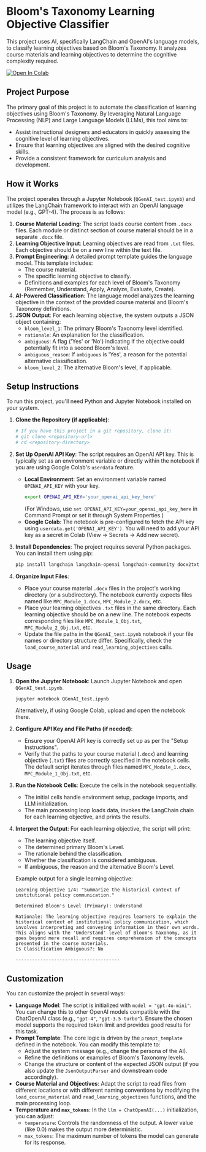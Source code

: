 # Bloom's Taxonomy Learning Objective Classifier

This project uses AI, specifically LangChain and OpenAI's language models, to classify learning objectives based on Bloom's Taxonomy. It analyzes course materials and learning objectives to determine the cognitive complexity required.

[![Open In Colab](https://colab.research.google.com/assets/colab-badge.svg)](https://colab.research.google.com/github/kbandesz/QGenAI/blob/main/QGenAI_test.ipynb)

## Project Purpose

The primary goal of this project is to automate the classification of learning objectives using Bloom's Taxonomy. By leveraging Natural Language Processing (NLP) and Large Language Models (LLMs), this tool aims to:

- Assist instructional designers and educators in quickly assessing the cognitive level of learning objectives.
- Ensure that learning objectives are aligned with the desired cognitive skills.
- Provide a consistent framework for curriculum analysis and development.

## How it Works

The project operates through a Jupyter Notebook (`QGenAI_test.ipynb`) and utilizes the LangChain framework to interact with an OpenAI language model (e.g., GPT-4). The process is as follows:

1.  **Course Material Loading**: The script loads course content from `.docx` files. Each module or distinct section of course material should be in a separate `.docx` file.
2.  **Learning Objective Input**: Learning objectives are read from `.txt` files. Each objective should be on a new line within the text file.
3.  **Prompt Engineering**: A detailed prompt template guides the language model. This template includes:
    *   The course material.
    *   The specific learning objective to classify.
    *   Definitions and examples for each level of Bloom's Taxonomy (Remember, Understand, Apply, Analyze, Evaluate, Create).
4.  **AI-Powered Classification**: The language model analyzes the learning objective in the context of the provided course material and Bloom's Taxonomy definitions.
5.  **JSON Output**: For each learning objective, the system outputs a JSON object containing:
    *   `bloom_level_1`: The primary Bloom's Taxonomy level identified.
    *   `rationale`: An explanation for the classification.
    *   `ambiguous`: A flag ('Yes' or 'No') indicating if the objective could potentially fit into a second Bloom's level.
    *   `ambiguous_reason`: If `ambiguous` is 'Yes', a reason for the potential alternative classification.
    *   `bloom_level_2`: The alternative Bloom's level, if applicable.

## Setup Instructions

To run this project, you'll need Python and Jupyter Notebook installed on your system.

1.  **Clone the Repository (if applicable)**:
    ```bash
    # If you have this project in a git repository, clone it:
    # git clone <repository-url>
    # cd <repository-directory>
    ```

2.  **Set Up OpenAI API Key**:
    The script requires an OpenAI API key. This is typically set as an environment variable or directly within the notebook if you are using Google Colab's `userdata` feature.
    *   **Local Environment**: Set an environment variable named `OPENAI_API_KEY` with your key.
        ```bash
        export OPENAI_API_KEY='your_openai_api_key_here'
        ```
        (For Windows, use `set OPENAI_API_KEY=your_openai_api_key_here` in Command Prompt or set it through System Properties.)
    *   **Google Colab**: The notebook is pre-configured to fetch the API key using `userdata.get('OPENAI_API_KEY')`. You will need to add your API key as a secret in Colab (View -> Secrets -> Add new secret).

3.  **Install Dependencies**:
    The project requires several Python packages. You can install them using pip:
    ```bash
    pip install langchain langchain-openai langchain-community docx2txt
    ```

4.  **Organize Input Files**:
    *   Place your course material `.docx` files in the project's working directory (or a subdirectory). The notebook currently expects files named like `MPC_Module_1.docx`, `MPC_Module_2.docx`, etc.
    *   Place your learning objectives `.txt` files in the same directory. Each learning objective should be on a new line. The notebook expects corresponding files like `MPC_Module_1_Obj.txt`, `MPC_Module_2_Obj.txt`, etc.
    *   Update the file paths in the `QGenAI_test.ipynb` notebook if your file names or directory structure differ. Specifically, check the `load_course_material` and `read_learning_objectives` calls.

## Usage

1.  **Open the Jupyter Notebook**:
    Launch Jupyter Notebook and open `QGenAI_test.ipynb`.
    ```bash
    jupyter notebook QGenAI_test.ipynb
    ```
    Alternatively, if using Google Colab, upload and open the notebook there.

2.  **Configure API Key and File Paths (if needed)**:
    *   Ensure your OpenAI API key is correctly set up as per the "Setup Instructions".
    *   Verify that the paths to your course material (`.docx`) and learning objective (`.txt`) files are correctly specified in the notebook cells. The default script iterates through files named `MPC_Module_1.docx`, `MPC_Module_1_Obj.txt`, etc.

3.  **Run the Notebook Cells**:
    Execute the cells in the notebook sequentially.
    *   The initial cells handle environment setup, package imports, and LLM initialization.
    *   The main processing loop loads data, invokes the LangChain chain for each learning objective, and prints the results.

4.  **Interpret the Output**:
    For each learning objective, the script will print:
    *   The learning objective itself.
    *   The determined primary Bloom's Level.
    *   The rationale behind the classification.
    *   Whether the classification is considered ambiguous.
    *   If ambiguous, the reason and the alternative Bloom's Level.

    Example output for a single learning objective:
    ```
    Learning Objective 1/4: "Summarize the historical context of institutional policy communication."

    Determined Bloom's Level (Primary): Understand

    Rationale: The learning objective requires learners to explain the historical context of institutional policy communication, which involves interpreting and conveying information in their own words. This aligns with the 'Understand' level of Bloom's Taxonomy, as it goes beyond mere recall and requires comprehension of the concepts presented in the course materials.
    Is Classification Ambiguous?: No

    --------------------------------------
    ```

## Customization

You can customize the project in several ways:

*   **Language Model**: The script is initialized with `model = "gpt-4o-mini"`. You can change this to other OpenAI models compatible with the ChatOpenAI class (e.g., `"gpt-4"`, `"gpt-3.5-turbo"`). Ensure the chosen model supports the required token limit and provides good results for this task.
*   **Prompt Template**: The core logic is driven by the `prompt_template` defined in the notebook. You can modify this template to:
    *   Adjust the system message (e.g., change the persona of the AI).
    *   Refine the definitions or examples of Bloom's Taxonomy levels.
    *   Change the structure or content of the expected JSON output (if you also update the `JsonOutputParser` and downstream code accordingly).
*   **Course Material and Objectives**: Adapt the script to read files from different locations or with different naming conventions by modifying the `load_course_material` and `read_learning_objectives` functions, and the main processing loop.
*   **Temperature and `max_tokens`**: In the `llm = ChatOpenAI(...)` initialization, you can adjust:
    *   `temperature`: Controls the randomness of the output. A lower value (like 0.0) makes the output more deterministic.
    *   `max_tokens`: The maximum number of tokens the model can generate for its response.
